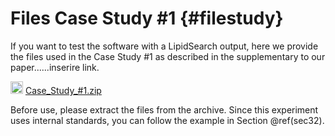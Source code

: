 
# Files Case Study #1 {#filestudy}

If you want to test the software with a LipidSearch output, here we provide the files used in the Case Study #1 as described in the supplementary to our paper......inserire link. 

<img src="https://raw.githubusercontent.com/FortAwesome/Font-Awesome/6.x/svgs/solid/download.svg" width="20" height="20"> [Case_Study_#1.zip](https://github.com/ShinyFabio/ADViSELipidomics/files/8370373/Case_Study_.1.zip)

Before use, please extract the files from the archive. Since this experiment uses internal standards, you can follow the example in Section \@ref(sec32).
